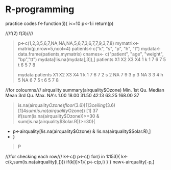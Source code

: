 R-programming
=============

practice codes
f<-function(i){
i<=10
p<-1:i
return(p)

///f(2) f(3)////

> p<-c(1,2,3,5,6,7,NA,NA,NA,5,6,7,3,6,7,7,9,3,7,8)
> mymatrix<-matrix(p,nrow=5,ncol=4)
> patients<-c("k", "s", "p", "h", "t")
> mydata<-data.frame(patients,mymatrix)
> cnames<- c("patient", "age", "weight", "bp","tt")
> mydata[!is.na(mydata[,3]),]
  patients X1 X2 X3 X4
1        k  1  7  6  7
5        t  6  5  7  8
> 
> mydata
  patients X1 X2 X3 X4
1        k  1  7  6  7
2        s  2 NA  7  9
3        p  3 NA  3  3
4        h  5 NA  6  7
5        t  6  5  7  8

 
 //for coloumns///
 airquality
 summary(airquality$Ozone)
   Min. 1st Qu.  Median    Mean 3rd Qu.    Max.    NA's 
   1.00   18.00   31.50   42.13   63.25  168.00      37 
> is.na(airquality$Ozone)
> floor(3.6)
[1] 3
> ceiling(3.6)
[1] 4
> sum(is.na(airquality$Ozone))
[1] 37
> if(sum(is.na(airquality$Ozone))>=30 & sum(is.na(airquality$Solar.R))>=30){
+ p<-airquality[!is.na(airquality$Ozone) & !is.na(airquality$Solar.R),]
+ }
> P



 ///for checking each row///
 k<-c()
p<-c()
for(i in 1:153){
  k<-c(k,sum(is.na(airquality[i,])))
  if(k[i]>1){
    p<-c(p,i)
  }
}
  new<-airquality[-p,]


